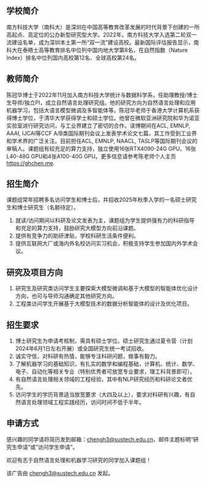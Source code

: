 ## 学校简介

南方科技大学（南科大）是深圳在中国高等教育改革发展的时代背景下创建的一所高起点、高定位的公办新型研究型大学。2022年，南方科技大学入选第二轮双一流建设名单，成为深圳本土第一所“双一流”建设高校。最新国际评估报告显示，南科大在泰晤士高等教育排名中位列中国内地大学第8名，在自然指数（Nature Index）排名中位列国内高校第12名、全球高校第24名。

## 教师简介

陈冠华博士于2022年11月加入南方科技大学统计与数据科学系，任助理教授/博士生导师/独立PI，成立自然语言处理研究组。他的研究方向为自然语言处理和应用机器学习，包括大语言模型微调及多智能体等。陈冠华老师于香港大学计算机系获得博士学位，于清华大学获得学士和硕士学位。他曾在微软亚洲研究院和华为诺亚实验室进行研究访问，与工业界建立了密切的合作。读博期间在ACL, EMNLP, AAAI, IJCAI等CCF A/B类国际期刊会议上发表学术论文七篇，其工作受到工业界和学术界的广泛关注。目前担任ACL, EMNLP, NAACL, TASLP等国际期刊会议的审稿人。课题组有较充足的算力支持，独立使用16张RTX4090-24G GPU，16张L40-48G GPU和4张A100-40G GPU。更多信息请参考陈老师个人主页 <https://ghchen.me>.

## 招生简介

课题组常年招聘多名访问学生和博士后，并招收2025年秋季入学的一名硕士研究生和博士研究生（名额待定）。

1. 就读/访问期间以科研及论文发表为主，课题组为学生提供强有力的科研指导和充足的算力支持，鼓励研究大模型方向前沿课题。
2. 提供有竞争力的助研津贴，学校科研生活条件便利。
3. 提供互联网大厂或海内外名校访问实习机会，积极支持学生参加国内外学术会议。

## 研究及项目方向

1. 研究生及研究类访问学生主要探索大模型微调和基于大模型的智能体优化设计方向，也可与导师沟通确定其他研究方向。
2. 工程类访问学生开展基于大模型技术的数据分析智能体的设计及优化项目。

## 招生要求

1. 博士研究生为申请考核制，需具有硕士学位。硕士研究生通过夏令营（计划2024年6月1日左右开展）或全国研究生统一考试招收。
2. 诚实守信，对科研有热情，能够专注科研问题，做事有毅力。
3. 了解机器学习的基础知识，有扎实的数学和编程基础，计算机、统计、数学、电子、自动化等相关专业（特别优秀者可放宽专业要求，理工科背景即可）。
4. 有自然语言处理相关领域的工程经验，其中有NLP研究经历和科研论文者优先。
5. 访问学生的学历背景适当放宽要求（大四及以上），要求对科研有兴趣，有自然语言处理领域工程实践经历，访问时间不低于半年。

## 申请方式

感兴趣的同学请将简历发到邮箱：chengh3@sustech.edu.cn，邮件主题标明“研究生申请”或”访问学生申请”。

欢迎有志于自然语言处理和机器学习研究的同学加入课题组！

该广告由 chengh3@sustech.edu.cn 发起。
